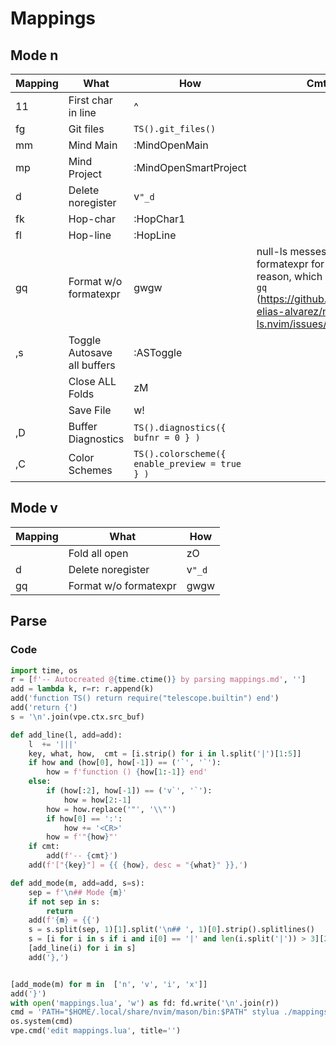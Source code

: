 # Mappings

## Mode n

| Mapping    | What                        | How                                            | Cmt                                                                                                                                   |
| ---------- | --------------------------- | ---------------------------------------------- | ------------------------------------------------------------------------------------------------------------------------------------- |
| 11         | First char in line          | ^                                              |
| <leader>fg | Git files                   | `TS().git_files()`                             |
| <leader>mm | Mind Main                   | :MindOpenMain                                  |
| <leader>mp | Mind Project                | :MindOpenSmartProject                          |
| <leader>d  | Delete noregister           | v`"_d`                                         |
| fk         | Hop-char                    | :HopChar1                                      |
| fl         | Hop-line                    | :HopLine                                       |
| gq         | Format w/o formatexpr       | gwgw                                           | null-ls messes with formatexpr for some reason, which messes up `gq` (https://github.com/jose-elias-alvarez/null-ls.nvim/issues/1131) |
| ,s         | Toggle Autosave all buffers | :ASToggle                                      |
| <S-Tab>    | Close ALL Folds             | zM                                             |
| <C-s>      | Save File                   | w!                                             |
| ,D         | Buffer Diagnostics          | `TS().diagnostics({ bufnr = 0 } )`             |
| ,C         | Color Schemes               | `TS().colorscheme({ enable_preview = true } )` |

## Mode v

| Mapping   | What                  | How    |
| --------- | --------------------- | ------ |
| <CR>      | Fold all open         | zO     |
| <leader>d | Delete noregister     | v`"_d` |
| gq        | Format w/o formatexpr | gwgw   |

## Parse

### Code

```python @parser :clear :silent
import time, os
r = [f'-- Autocreated @{time.ctime()} by parsing mappings.md', '']
add = lambda k, r=r: r.append(k)
add('function TS() return require("telescope.builtin") end')
add('return {')
s = '\n'.join(vpe.ctx.src_buf)

def add_line(l, add=add):
    l  += '|||'
    key, what, how,  cmt = [i.strip() for i in l.split('|')[1:5]]
    if how and (how[0], how[-1]) == ('`', '`'):
        how = f'function () {how[1:-1]} end'
    else:
        if (how[:2], how[-1]) == ('v`', '`'):
            how = how[2:-1]
        how = how.replace('"', '\\"')
        if how[0] == ':':
            how += '<CR>'
        how = f'"{how}"'
    if cmt:
        add(f'-- {cmt}')
    add(f'["{key}"] = {{ {how}, desc = "{what}" }},')

def add_mode(m, add=add, s=s):
    sep = f'\n## Mode {m}'
    if not sep in s:
        return
    add(f'{m} = {{')
    s = s.split(sep, 1)[1].split('\n## ', 1)[0].strip().splitlines()
    s = [i for i in s if i and i[0] == '|' and len(i.split('|')) > 3][2:]
    [add_line(i) for i in s]
    add('},')


[add_mode(m) for m in  ['n', 'v', 'i', 'x']]
add('}')
with open('mappings.lua', 'w') as fd: fd.write('\n'.join(r))
cmd = 'PATH="$HOME/.local/share/nvim/mason/bin:$PATH" stylua ./mappings.lua'
os.system(cmd)
vpe.cmd('edit mappings.lua', title='')


```

<!--
:vpe /gg/@parser/ # :vpe_on_error
vi: fdl=1 fen
-->
